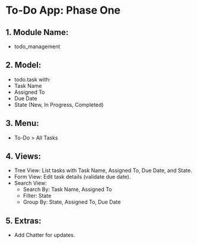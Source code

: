 # To-Do App: Phase One

## 1. Module Name:
- todo_management

## 2. Model:
- todo.task with:
- Task Name
- Assigned To
- Due Date
- State (New, In Progress, Completed)

## 3. Menu:
- To-Do > All Tasks

## 4. Views:
- Tree View: List tasks with Task Name, Assigned To, Due Date, and State.
- Form View: Edit task details (validate due date).
- Search View:
  - Search By: Task Name, Assigned To 
  - Filter: State 
  - Group By: State, Assigned To, Due Date

## 5. Extras:
- Add Chatter for updates.